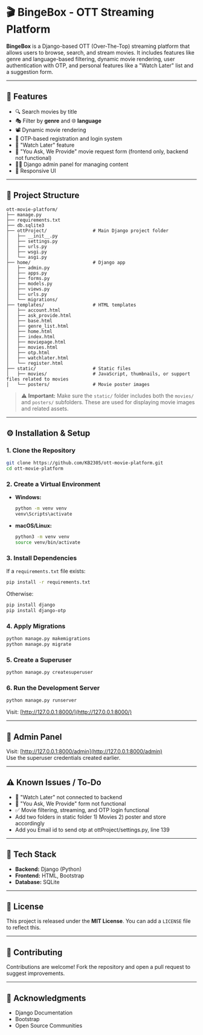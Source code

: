 # 🎬 BingeBox - OTT Streaming Platform

**BingeBox** is a Django-based OTT (Over-The-Top) streaming platform that allows users to browse, search, and stream movies. It includes features like genre and language-based filtering, dynamic movie rendering, user authentication with OTP, and personal features like a "Watch Later" list and a suggestion form.

---

## 🚀 Features

- 🔍 Search movies by title  
- 🎭 Filter by **genre** and 🌐 **language**  
- 📽️ Dynamic movie rendering  
- 🔐 OTP-based registration and login system  
- 📌 "Watch Later" feature  
- 📝 "You Ask, We Provide" movie request form (frontend only, backend not functional)  
- 🧑‍💼 Django admin panel for managing content  
- 📱 Responsive UI  

---

## 📁 Project Structure

```
ott-movie-platform/
├── manage.py
├── requirements.txt
├── db.sqlite3
├── ottProject/                 # Main Django project folder
│   ├── __init__.py
│   ├── settings.py
│   ├── urls.py
│   ├── wsgi.py
│   └── asgi.py
├── home/                       # Django app
│   ├── admin.py
│   ├── apps.py
│   ├── forms.py
│   ├── models.py
│   ├── views.py
│   ├── urls.py
│   └── migrations/
├── templates/                  # HTML templates
│   ├── account.html
│   ├── ask_provide.html
│   ├── base.html
│   ├── genre_list.html
│   ├── home.html
│   ├── index.html
│   ├── moviepage.html
│   ├── movies.html
│   ├── otp.html
│   ├── watchlater.html
│   └── register.html
├── static/                     # Static files
│   ├── movies/                 # JavaScript, thumbnails, or support files related to movies
│   └── posters/                # Movie poster images
```

> ⚠️ **Important:** Make sure the `static/` folder includes both the `movies/` and `posters/` subfolders. These are used for displaying movie images and related assets.

---

## ⚙️ Installation & Setup

### 1. Clone the Repository

```bash
git clone https://github.com/KB2305/ott-movie-platform.git
cd ott-movie-platform
```

### 2. Create a Virtual Environment

- **Windows:**
  ```bash
  python -m venv venv
  venv\Scripts\activate
  ```

- **macOS/Linux:**
  ```bash
  python3 -m venv venv
  source venv/bin/activate
  ```

### 3. Install Dependencies

If a `requirements.txt` file exists:
```bash
pip install -r requirements.txt
```

Otherwise:
```bash
pip install django
pip install django-otp
```

### 4. Apply Migrations

```bash
python manage.py makemigrations
python manage.py migrate
```

### 5. Create a Superuser

```bash
python manage.py createsuperuser
```

### 6. Run the Development Server

```bash
python manage.py runserver
```

Visit: [http://127.0.0.1:8000/](http://127.0.0.1:8000/)

---

## 🔑 Admin Panel

Visit: [http://127.0.0.1:8000/admin](http://127.0.0.1:8000/admin)  
Use the superuser credentials created earlier.

---

## ⚠️ Known Issues / To-Do

- 🚧 "Watch Later" not connected to backend  
- 🚧 "You Ask, We Provide" form not functional  
- ✅ Movie filtering, streaming, and OTP login functional
-   Add two folders in static folder 1) Movies 2) poster and store accordingly
-   Add you Email id to send otp at ottProject/settings.py, line 139
---

## 🧰 Tech Stack

- **Backend:** Django (Python)  
- **Frontend:** HTML, Bootstrap  
- **Database:** SQLite  

---

## 📄 License

This project is released under the **MIT License**. You can add a `LICENSE` file to reflect this.

---

## 🤝 Contributing

Contributions are welcome! Fork the repository and open a pull request to suggest improvements.

---

## 🙏 Acknowledgments

- Django Documentation  
- Bootstrap  
- Open Source Communities  
